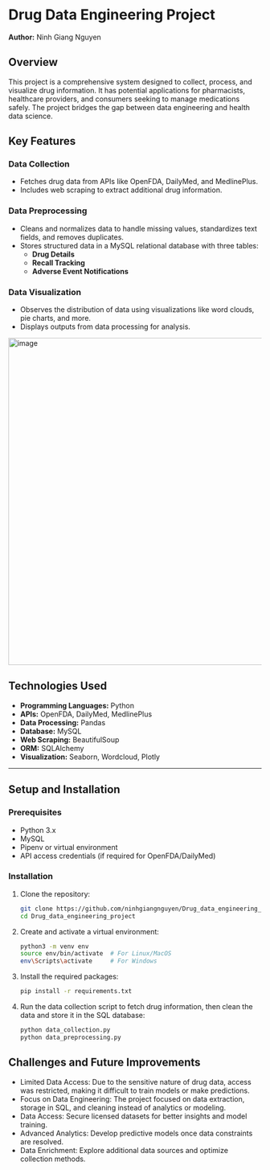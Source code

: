 # Drug Data Engineering Project

**Author:** Ninh Giang Nguyen

## Overview
This project is a comprehensive system designed to collect, process, and visualize drug information. It has potential applications for pharmacists, healthcare providers, and consumers seeking to manage medications safely. The project bridges the gap between data engineering and health data science.

## Key Features

### **Data Collection**
- Fetches drug data from APIs like OpenFDA, DailyMed, and MedlinePlus.
- Includes web scraping to extract additional drug information.

### **Data Preprocessing**
- Cleans and normalizes data to handle missing values, standardizes text fields, and removes duplicates.
- Stores structured data in a MySQL relational database with three tables:  
  - **Drug Details**
  - **Recall Tracking**
  - **Adverse Event Notifications**

### **Data Visualization**
- Observes the distribution of data using visualizations like word clouds, pie charts, and more.
- Displays outputs from data processing for analysis.
<img width="651" alt="image" src="https://github.com/user-attachments/assets/4294f617-59f3-4f37-bbb6-90a38b6fbe95" />

## Technologies Used
- **Programming Languages:** Python
- **APIs:** OpenFDA, DailyMed, MedlinePlus
- **Data Processing:** Pandas
- **Database:** MySQL
- **Web Scraping:** BeautifulSoup
- **ORM:** SQLAlchemy
- **Visualization:** Seaborn, Wordcloud, Plotly

---

## Setup and Installation

### **Prerequisites**
- Python 3.x
- MySQL
- Pipenv or virtual environment
- API access credentials (if required for OpenFDA/DailyMed)

### **Installation**
1. Clone the repository:
   ```bash
   git clone https://github.com/ninhgiangnguyen/Drug_data_engineering_project.git
   cd Drug_data_engineering_project
2. Create and activate a virtual environment:
   ```bash
   python3 -m venv env
   source env/bin/activate  # For Linux/MacOS
   env\Scripts\activate     # For Windows
3. Install the required packages:
   ```bash
   pip install -r requirements.txt
4. Run the data collection script to fetch drug information, then clean the data and store it in the SQL database:
   ```bash
   python data_collection.py
   python data_preprocessing.py

## Challenges and Future Improvements
- Limited Data Access: Due to the sensitive nature of drug data, access was restricted, making it difficult to train models or make predictions.
- Focus on Data Engineering: The project focused on data extraction, storage in SQL, and cleaning instead of analytics or modeling.
- Data Access: Secure licensed datasets for better insights and model training.
- Advanced Analytics: Develop predictive models once data constraints are resolved.
- Data Enrichment: Explore additional data sources and optimize collection methods.
   
